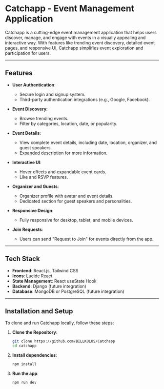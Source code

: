 # Catchapp - Event Management Application

Catchapp is a cutting-edge event management application that helps users discover, manage, and engage with events in a visually appealing and interactive way. With features like trending event discovery, detailed event pages, and responsive UI, Catchapp simplifies event exploration and participation for users.

---

## Features

- **User Authentication**: 
  - Secure login and signup system. 
  - Third-party authentication integrations (e.g., Google, Facebook).

- **Event Discovery**: 
  - Browse trending events.
  - Filter by categories, location, date, or popularity.

- **Event Details**:
  - View complete event details, including date, location, organizer, and guest speakers.
  - Expanded description for more information.

- **Interactive UI**:
  - Hover effects and expandable event cards.
  - Like and RSVP features.

- **Organizer and Guests**:
  - Organizer profile with avatar and event details.
  - Dedicated section for guest speakers and personalities.

- **Responsive Design**:
  - Fully responsive for desktop, tablet, and mobile devices.

- **Join Requests**:
  - Users can send "Request to Join" for events directly from the app.

---

## Tech Stack

- **Frontend**: React.js, Tailwind CSS
- **Icons**: Lucide React
- **State Management**: React useState Hook
- **Backend**: Django (future integration)
- **Database**: MongoDB or PostgreSQL (future integration)

---

## Installation and Setup

To clone and run Catchapp locally, follow these steps:


1. **Clone the Repository**:
   ```bash
   git clone https://github.com/BILLKOLOS/Catchapp
   cd catchapp

2. **Install dependencies**:
    ```bash
    npm install

3. **Run the app**:
    ```bash
    npm run dev
